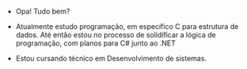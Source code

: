 - Opa! Tudo bem?
- Atualmente estudo programação, em específico C para estrutura de dados. Até então estou no processo de solidificar a lógica de programação, com planos para C# junto ao .NET

- Estou cursando técnico em Desenvolvimento de sistemas.

<!---
marcoslima42/marcoslima42 is a ✨ special ✨ repository because its `README.md` (this file) appears on your GitHub profile.
You can click the Preview link to take a look at your changes.
--->
